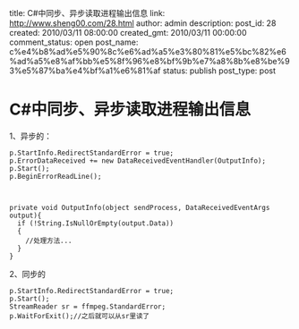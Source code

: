 title: C#中同步、异步读取进程输出信息
link: http://www.sheng00.com/28.html
author: admin
description: 
post_id: 28
created: 2010/03/11 08:00:00
created_gmt: 2010/03/11 00:00:00
comment_status: open
post_name: c%e4%b8%ad%e5%90%8c%e6%ad%a5%e3%80%81%e5%bc%82%e6%ad%a5%e8%af%bb%e5%8f%96%e8%bf%9b%e7%a8%8b%e8%be%93%e5%87%ba%e4%bf%a1%e6%81%af
status: publish
post_type: post

# C#中同步、异步读取进程输出信息

1、异步的： 
    
    
    p.StartInfo.RedirectStandardError = true;
    p.ErrorDataReceived += new DataReceivedEventHandler(OutputInfo);
    p.Start();
    p.BeginErrorReadLine();
    
    
    
    private void OutputInfo(object sendProcess, DataReceivedEventArgs output){      
      if (!String.IsNullOrEmpty(output.Data))      
      {               
        //处理方法...       
      }
    }

2、同步的 
    
    
    p.StartInfo.RedirectStandardError = true;
    p.Start();
    StreamReader sr = ffmpeg.StandardError;
    p.WaitForExit();//之后就可以从sr里读了